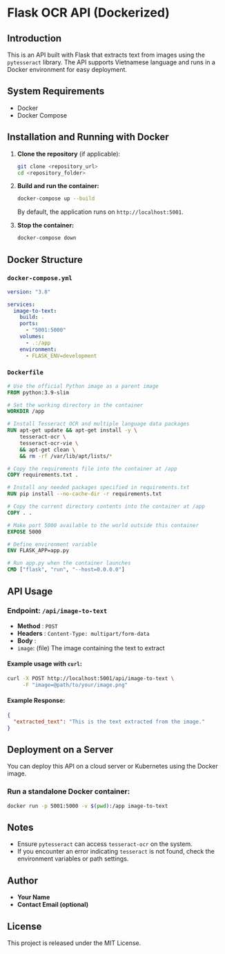 # Flask OCR API (Dockerized)

## Introduction

This is an API built with Flask that extracts text from images using the `pytesseract` library. The API supports Vietnamese language and runs in a Docker environment for easy deployment.

## System Requirements

- Docker
- Docker Compose

## Installation and Running with Docker

1. **Clone the repository** (if applicable):

   ```sh
   git clone <repository_url>
   cd <repository_folder>
   ```

2. **Build and run the container:**

   ```sh
   docker-compose up --build
   ```

   By default, the application runs on `http://localhost:5001`.

3. **Stop the container:**

   ```sh
   docker-compose down
   ```

## Docker Structure

### `docker-compose.yml`

```yaml
version: "3.8"

services:
  image-to-text:
    build: .
    ports:
      - "5001:5000"
    volumes:
      - .:/app
    environment:
      - FLASK_ENV=development
```

### `Dockerfile`

```dockerfile
# Use the official Python image as a parent image
FROM python:3.9-slim

# Set the working directory in the container
WORKDIR /app

# Install Tesseract OCR and multiple language data packages
RUN apt-get update && apt-get install -y \
    tesseract-ocr \
    tesseract-ocr-vie \
    && apt-get clean \
    && rm -rf /var/lib/apt/lists/*

# Copy the requirements file into the container at /app
COPY requirements.txt .

# Install any needed packages specified in requirements.txt
RUN pip install --no-cache-dir -r requirements.txt

# Copy the current directory contents into the container at /app
COPY . .

# Make port 5000 available to the world outside this container
EXPOSE 5000

# Define environment variable
ENV FLASK_APP=app.py

# Run app.py when the container launches
CMD ["flask", "run", "--host=0.0.0.0"]
```

## API Usage

### Endpoint: `/api/image-to-text`

- **Method** : `POST`
- **Headers** : `Content-Type: multipart/form-data`
- **Body** :
- `image`: (file) The image containing the text to extract

#### Example usage with `curl`:

```sh
curl -X POST http://localhost:5001/api/image-to-text \
     -F "image=@path/to/your/image.png"
```

#### Example Response:

```json
{
  "extracted_text": "This is the text extracted from the image."
}
```

## Deployment on a Server

You can deploy this API on a cloud server or Kubernetes using the Docker image.

### Run a standalone Docker container:

```sh
docker run -p 5001:5000 -v $(pwd):/app image-to-text
```

## Notes

- Ensure `pytesseract` can access `tesseract-ocr` on the system.
- If you encounter an error indicating `tesseract` is not found, check the environment variables or path settings.

## Author

- **Your Name**
- **Contact Email (optional)**

## License

This project is released under the MIT License.
